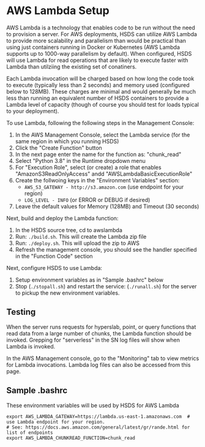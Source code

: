 AWS Lambda Setup
================

AWS Lambda is a technology that enables code to be run without the need to provision a server.  For AWS deployments, HSDS can utilize AWS Lambda to provide more scalability and parallelism than would be practical than using just containers running in Docker or Kubernetes (AWS Lambda supports up to 1000-way parallelism by default).  When configured, HSDS will use Lambda for read operations that are likely to execute faster with Lambda than utilziing the existing set of conatiners.

Each Lambda invocation will be charged based on how long the code took to execute (typically less than 2 seconds) and memory used 
(configured below to 128MB).  These charges are minimal and would generally be much less than running an equivalent number of HSDS containers to provide a Lambda level of capacity (though of course you should test for loads typical to your deployment).

To use Lambda, following the following steps in the Management Console:

1. In the AWS Management Console, select the Lambda service (for the same region in which you running HSDS)
2. Click the "Create Function" button
3. In the next page enter the name for the function as: "chunk_read"
4. Select "Python 3.8" in the Runtime dropdown menu
5. For "Execution Role", select (or create) a role that enables "AmazonS3ReadOnlyAccess" andd "AWSLambdaBasicExecutionRole"
6. Create the follwoing keys in the "Environment Variables" section:
    * `AWS_S3_GATEWAY - http://s3.amazon.com` (use endpoint for your region)
    * `LOG_LEVEL - INFO` (or ERROR or DEBUG if desired)
7. Leave the default values for Memory (128MB) and Timeout (30 seconds)

Next, build and deploy the Lambda function:

1. In the HSDS source tree, cd to awslambda
2. Run: `./build.sh`.  This will create the Lambda zip file
3. Run: `./deploy.sh`.  This will upload the zip to AWS
4. Refresh the management console, you should see the handler specified in the "Function Code" section

Next, configure HSDS to use Lambda:

1. Setup environment variables as in "Sample .bashrc" below
2. Stop (`./stopall.sh`) and restart the service: (`./runall.sh`) for the server to pickup the new environment variables.

Testing
-------

When the server runs requests for hyperslab, point, or query functions that read data from a large number of chunks, 
the Lambda function should be invoked.  Grepping for "serverless" in the SN log files will show when Lambda is invoked.

In the AWS Management console, go to the "Monitoring" tab to view metrics for Lambda invocations.  Lambda log files can also be
accessed from this page.


Sample .bashrc
--------------
These environment variables will be used by HSDS for AWS Lambda

    export AWS_LAMBDA_GATEWAY=https://lambda.us-east-1.amazonaws.com  # use Lambda endpoint for your region.
    # See: https://docs.aws.amazon.com/general/latest/gr/rande.html for list of endpoints
    export AWS_LAMBDA_CHUNKREAD_FUNCTION=chunk_read
 

